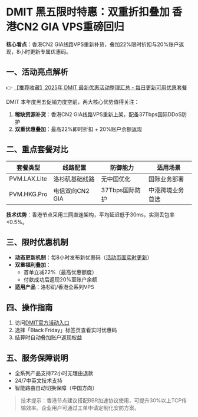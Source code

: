 # DMIT 黑五限时特惠：双重折扣叠加 香港CN2 GIA VPS重磅回归

**核心看点**：香港CN2 GIA线路VPS重新补货，叠加22%限时折扣与20%账户返现，8小时更新专属优惠码。

## 一、活动亮点解析
👉 [【推荐收藏】2025年 DMIT 最新优惠活动整理汇总 - 每日更新可用优惠套餐](https://bit.ly/dmit_coupon)

DMIT 本年度黑五促销力度空前，两大核心优势值得关注：
1. **稀缺资源补货**：香港CN2 GIA线路VPS重新上架，配备37Tbps国际DDoS防护
2. **双重优惠叠加**：最高22%即时折扣 + 20%账户余额返现

## 二、重点套餐对比
| 套餐类型       | 线路配置                | 防御能力           | 适用场景         |
|----------------|-------------------------|--------------------|------------------|
| PVM.LAX.Lite   | 洛杉矶基础线路          | 无中国优化         | 国际业务部署     |
| PVM.HKG.Pro    | 电信双向CN2 GIA         | 37Tbps国际防护     | 中港跨境业务首选 |

**技术优势**：香港节点采用三网直连架构，平均延迟低于30ms，实测丢包率<0.5%。

## 三、限时优惠机制
- **动态更新机制**：每8小时发布新优惠码（[活动页面实时更新](https://bit.ly/dmit_coupon)）
- **双重福利叠加**：
  - 首单立减22%（最高优惠额度）
  - 付款成功后返现20%至账户余额
- **适用产品**：洛杉矶/香港全系列VPS

## 四、操作指南
1. 访问[DMIT官方活动入口](https://bit.ly/dmit_coupon)
2. 选择「Black Friday」标签页查看实时优惠码
3. 结算时自动叠加账户返现权益

## 五、服务保障说明
- 全系列产品支持72小时无理由退款
- 24/7中英文技术支持
- 智能路由自动切换保障（中国方向）

> 技术提示：香港节点建议搭配BBR加速协议使用，可提升30%以上TCP传输效率。企业用户可通过工单申请定制化安防方案。